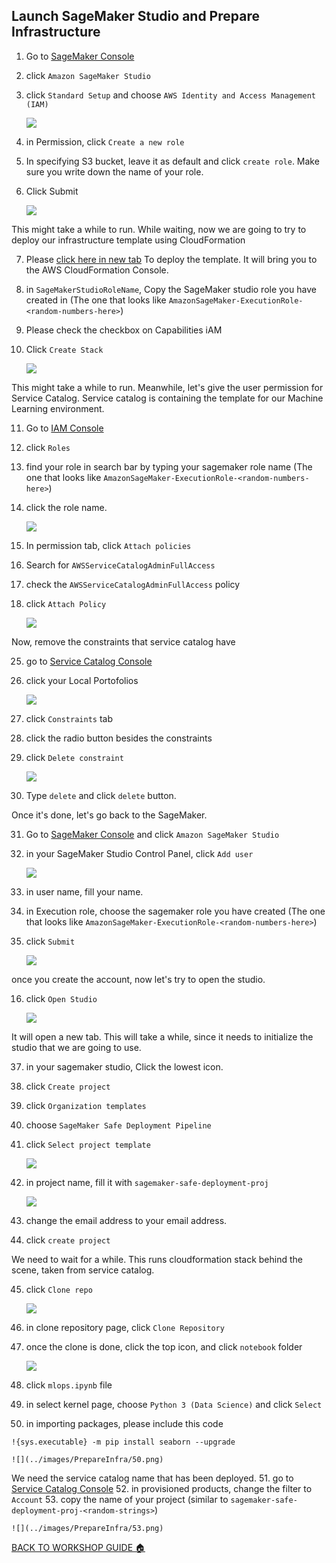 ## Launch SageMaker Studio and Prepare Infrastructure

1. Go to [SageMaker Console](https://console.aws.amazon.com/sagemaker/home?region=us-east-1#/)
2. click `Amazon SageMaker Studio`
3. click `Standard Setup` and choose `AWS Identity and Access Management (IAM)`

    ![](../images/PrepareInfra/3.png)

4. in Permission, click `Create a new role`
5. In specifying S3 bucket, leave it as default and click `create role`. Make sure you write down the name of your role.
6. Click Submit

    ![](../images/PrepareInfra/6.png)


This might take a while to run. While waiting, now we are going to try to deploy our infrastructure template using CloudFormation

7. Please [click here in new tab](https://us-east-1.console.aws.amazon.com/cloudformation/home?region=us-east-1#/stacks/quickcreate?templateUrl=https%3A%2F%2Famazon-sagemaker-safe-deployment-pipeline.s3.amazonaws.com%2Fstudio.yml&stackName=mlops-studio&param_PipelineBucket=amazon-sagemaker-safe-deployment-pipeline) To deploy the template. It will bring you to the AWS CloudFormation Console.
8. in `SageMakerStudioRoleName`, Copy the SageMaker studio role you have created in (The one that looks like `AmazonSageMaker-ExecutionRole-<random-numbers-here>`)
9. Please check the checkbox on Capabilities iAM
10. Click `Create Stack`

    ![](../images/PrepareInfra/10.png)


This might take a while to run. Meanwhile, let's give the user permission for Service Catalog. Service catalog is containing the template for our Machine Learning environment.

11. Go to [IAM Console](https://console.aws.amazon.com/iam/home?region=us-east-1#)
12. click `Roles`
13. find your role in search bar by typing your sagemaker role name (The one that looks like `AmazonSageMaker-ExecutionRole-<random-numbers-here>`)
14. click the role name.

    ![](../images/PrepareInfra/14.png)

15. In permission tab, click `Attach policies`
16. Search for `AWSServiceCatalogAdminFullAccess`
17. check the `AWSServiceCatalogAdminFullAccess` policy
18. click `Attach Policy`

    ![](../images/PrepareInfra/18.png)

Now, remove the constraints that service catalog have

25. go to [Service Catalog Console](https://console.aws.amazon.com/servicecatalog/home?region=us-east-1#portfolios?activeTab=localAdminPortfolios)
26. click your Local Portofolios

    ![](../images/PrepareInfra/26.png)

27. click `Constraints` tab
28. click the radio button besides the constraints
29. click `Delete constraint`

    ![](../images/PrepareInfra/29.png)

30. Type `delete` and click `delete` button.

Once it's done, let's go back to the SageMaker.

31. Go to [SageMaker Console](https://console.aws.amazon.com/sagemaker/home?region=us-east-1#/landing) and click `Amazon SageMaker Studio`
32. in your SageMaker Studio Control Panel, click `Add user`

    ![](../images/PrepareInfra/32.png)

33. in user name, fill your name.
34. in Execution role, choose the sagemaker role you have created (The one that looks like `AmazonSageMaker-ExecutionRole-<random-numbers-here>`)
35. click `Submit`

    ![](../images/PrepareInfra/35.png)

once you create the account, now let's try to open the studio.

16. click `Open Studio`

    ![](../images/PrepareInfra/36.png)

It will open a new tab. This will take a while, since it needs to initialize the studio that we are going to use.

37. in your sagemaker studio, Click the lowest icon.
38. click `Create project`
39. click `Organization templates`
40. choose `SageMaker Safe Deployment Pipeline`
41. click `Select project template`

    ![](../images/PrepareInfra/41.png)

42. in project name, fill it with `sagemaker-safe-deployment-proj`

    ![](../images/PrepareInfra/42.png)

43. change the email address to your email address.
44. click `create project`

We need to wait for a while. This runs cloudformation stack behind the scene, taken from service catalog.

45. click `Clone repo`

    ![](../images/PrepareInfra/45.png)

46. in clone repository page, click `Clone Repository`
47. once the clone is done, click the top icon, and click `notebook` folder

    ![](../images/PrepareInfra/47.png)

48. click `mlops.ipynb` file
49. in select kernel page, choose `Python 3 (Data Science)` and click `Select`
50. in importing packages, please include this code

```
!{sys.executable} -m pip install seaborn --upgrade
```


    ![](../images/PrepareInfra/50.png)

We need the service catalog name that has been deployed.
51. go to [Service Catalog Console](https://console.aws.amazon.com/servicecatalog/home?region=us-east-1#provisioned-products)
52. in provisioned products, change the filter to `Account`
53. copy the name of your project (similar to `sagemaker-safe-deployment-proj-<random-strings>`)

    ![](../images/PrepareInfra/53.png)

[BACK TO WORKSHOP GUIDE :house:](../README.md)